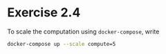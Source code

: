 # Exercise 2.4

To scale the computation using `docker-compose`, write

```bash
docker-compose up --scale compute=5
```
